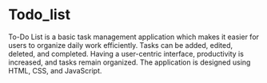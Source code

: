 # Todo_list
To-Do List is a basic task management application which makes it easier for users to organize daily work efficiently. Tasks can be added, edited, deleted, and completed. Having a user-centric interface, productivity is increased, and tasks remain organized. The application is designed using HTML, CSS, and JavaScript. 
